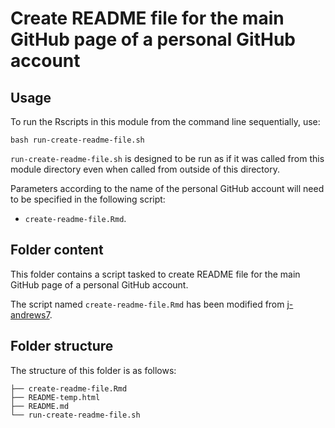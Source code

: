# Create README file for the main GitHub page of a personal GitHub account

## Usage

To run the Rscripts in this module from the command line sequentially, use:

```
bash run-create-readme-file.sh
```

`run-create-readme-file.sh` is designed to be run as if it was called from this module directory even when called from outside of this directory.

Parameters according to the name of the personal GitHub account will need to be specified in the following script:
- `create-readme-file.Rmd`.


## Folder content
This folder contains a script tasked to create README file for the main GitHub page of a personal GitHub account.

The script named `create-readme-file.Rmd` has been modified from [j-andrews7](https://github.com/j-andrews7/j-andrews7/tree/main).

## Folder structure 

The structure of this folder is as follows:

```
├── create-readme-file.Rmd
├── README-temp.html
├── README.md
└── run-create-readme-file.sh
```
